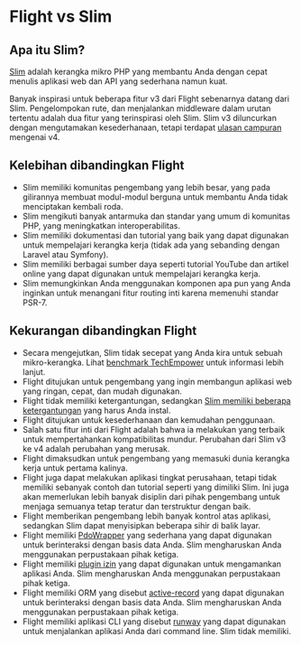 # Flight vs Slim

## Apa itu Slim?
[Slim](https://slimframework.com) adalah kerangka mikro PHP yang membantu Anda dengan cepat menulis aplikasi web dan API yang sederhana namun kuat.

Banyak inspirasi untuk beberapa fitur v3 dari Flight sebenarnya datang dari Slim. Pengelompokan rute, dan menjalankan middleware dalam urutan tertentu adalah dua fitur yang terinspirasi oleh Slim. Slim v3 diluncurkan dengan mengutamakan kesederhanaan, tetapi terdapat 
[ulasan campuran](https://github.com/slimphp/Slim/issues/2770) mengenai v4.

## Kelebihan dibandingkan Flight

- Slim memiliki komunitas pengembang yang lebih besar, yang pada gilirannya membuat modul-modul berguna untuk membantu Anda tidak menciptakan kembali roda.
- Slim mengikuti banyak antarmuka dan standar yang umum di komunitas PHP, yang meningkatkan interoperabilitas.
- Slim memiliki dokumentasi dan tutorial yang baik yang dapat digunakan untuk mempelajari kerangka kerja (tidak ada yang sebanding dengan Laravel atau Symfony).
- Slim memiliki berbagai sumber daya seperti tutorial YouTube dan artikel online yang dapat digunakan untuk mempelajari kerangka kerja.
- Slim memungkinkan Anda menggunakan komponen apa pun yang Anda inginkan untuk menangani fitur routing inti karena memenuhi standar PSR-7.

## Kekurangan dibandingkan Flight

- Secara mengejutkan, Slim tidak secepat yang Anda kira untuk sebuah mikro-kerangka. Lihat 
  [benchmark TechEmpower](https://www.techempower.com/benchmarks/#hw=ph&test=fortune&section=data-r22&l=zik073-cn3) 
  untuk informasi lebih lanjut.
- Flight ditujukan untuk pengembang yang ingin membangun aplikasi web yang ringan, cepat, dan mudah digunakan.
- Flight tidak memiliki ketergantungan, sedangkan [Slim memiliki beberapa ketergantungan](https://github.com/slimphp/Slim/blob/4.x/composer.json) yang harus Anda instal.
- Flight ditujukan untuk kesederhanaan dan kemudahan penggunaan.
- Salah satu fitur inti dari Flight adalah bahwa ia melakukan yang terbaik untuk mempertahankan kompatibilitas mundur. Perubahan dari Slim v3 ke v4 adalah perubahan yang merusak.
- Flight dimaksudkan untuk pengembang yang memasuki dunia kerangka kerja untuk pertama kalinya.
- Flight juga dapat melakukan aplikasi tingkat perusahaan, tetapi tidak memiliki sebanyak contoh dan tutorial seperti yang dimiliki Slim. 
  Ini juga akan memerlukan lebih banyak disiplin dari pihak pengembang untuk menjaga semuanya tetap teratur dan terstruktur dengan baik.
- Flight memberikan pengembang lebih banyak kontrol atas aplikasi, sedangkan Slim dapat menyisipkan beberapa sihir di balik layar.
- Flight memiliki [PdoWrapper](/awesome-plugins/pdo-wrapper) yang sederhana yang dapat digunakan untuk berinteraksi dengan basis data Anda. Slim mengharuskan Anda menggunakan 
  perpustakaan pihak ketiga.
- Flight memiliki [plugin izin](/awesome-plugins/permissions) yang dapat digunakan untuk mengamankan aplikasi Anda. Slim mengharuskan Anda menggunakan 
  perpustakaan pihak ketiga.
- Flight memiliki ORM yang disebut [active-record](/awesome-plugins/active-record) yang dapat digunakan untuk berinteraksi dengan basis data Anda. Slim mengharuskan Anda menggunakan 
  perpustakaan pihak ketiga.
- Flight memiliki aplikasi CLI yang disebut [runway](/awesome-plugins/runway) yang dapat digunakan untuk menjalankan aplikasi Anda dari command line. Slim tidak memiliki.